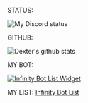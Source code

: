 STATUS: 

![My Discord status](https://img.shields.io/endpoint?label=currently&url=https://dev.discordprofiles.me/api/badge/status/602656646979911738)


GITHUB: 

![Dexter's github stats](https://github-readme-stats.vercel.app/api?username=AhmedSabry957&hide=[])


MY BOT: 

[![Infinity Bot List Widget](https://infinitybots.xyz/bots/749576450121793570/widget)](https://infinitybots.xyz/bots/749576450121793570)


MY LIST: [Infinity Bot List](https://infinitybots.xyz/)
